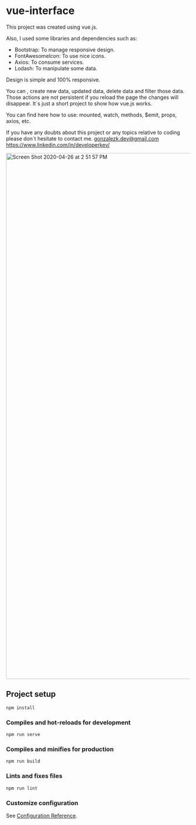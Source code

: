 # vue-interface

This project was created using vue.js.

Also, I used some libraries and dependencies such as:
- Bootstrap: To manage responsive design.
- FontAwesomeIcon: To use nice icons.
- Axios: To consume services.
- Lodash: To manipulate some data.

Design is simple and 100% responsive. 

You can , create new data, updated data, delete data and filter those data. Those actions are not persistent if you reload the page the changes will disappear. It´s just a short project to show how vue.js works.

You can find here how to use: mounted, watch, methods, $emit, props, axios, etc.

If you have any doubts about this project or any topics relative to coding please don´t hesitate to contact me.
gonzalezk.dev@gmail.com
https://www.linkedin.com/in/developerkev/


<img width="1437" alt="Screen Shot 2020-04-26 at 2 51 57 PM" src="https://user-images.githubusercontent.com/28493174/80318189-e3e98980-87cd-11ea-8dec-c3fc83db0482.png">


## Project setup
```
npm install
```

### Compiles and hot-reloads for development
```
npm run serve
```

### Compiles and minifies for production
```
npm run build
```

### Lints and fixes files
```
npm run lint
```

### Customize configuration
See [Configuration Reference](https://cli.vuejs.org/config/).
